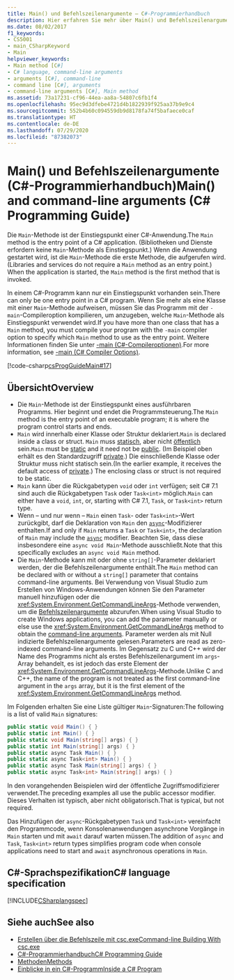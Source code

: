 ```yaml
---
title: Main() und Befehlszeilenargumente – C#-Programmierhandbuch
description: Hier erfahren Sie mehr über Main() und Befehlszeilenargumente. Die Main()-Methode ist der Einstiegspunkt eines ausführbaren Programms.
ms.date: 08/02/2017
f1_keywords:
- CS5001
- main_CSharpKeyword
- Main
helpviewer_keywords:
- Main method [C#]
- C# language, command-line arguments
- arguments [C#], command-line
- command line [C#], arguments
- command-line arguments [C#], Main method
ms.assetid: 73a17231-cf96-44ea-aa8a-54807c6fb1f4
ms.openlocfilehash: 95ec9d3dfebe4721d4b1822939f925aa37b9e9c4
ms.sourcegitcommit: 552b4b60c094559db9d8178fa74f5bafaece0caf
ms.translationtype: HT
ms.contentlocale: de-DE
ms.lasthandoff: 07/29/2020
ms.locfileid: "87382073"
---
```

# <a name="main-and-command-line-arguments-c-programming-guide"></a><span data-ttu-id="ba5ae-104">Main() und Befehlszeilenargumente (C#-Programmierhandbuch)</span><span class="sxs-lookup"><span data-stu-id="ba5ae-104">Main() and command-line arguments (C# Programming Guide)</span></span>

<span data-ttu-id="ba5ae-105">Die `Main`-Methode ist der Einstiegspunkt einer C#-Anwendung.</span><span class="sxs-lookup"><span data-stu-id="ba5ae-105">The `Main` method is the entry point of a C# application.</span></span> <span data-ttu-id="ba5ae-106">(Bibliotheken und Dienste erfordern keine `Main`-Methode als Einstiegspunkt.) Wenn die Anwendung gestartet wird, ist die `Main`-Methode die erste Methode, die aufgerufen wird.</span><span class="sxs-lookup"><span data-stu-id="ba5ae-106">(Libraries and services do not require a `Main` method as an entry point.) When the application is started, the `Main` method is the first method that is invoked.</span></span>

<span data-ttu-id="ba5ae-107">In einem C#-Programm kann nur ein Einstiegspunkt vorhanden sein.</span><span class="sxs-lookup"><span data-stu-id="ba5ae-107">There can only be one entry point in a C# program.</span></span> <span data-ttu-id="ba5ae-108">Wenn Sie mehr als eine Klasse mit einer `Main`-Methode aufweisen, müssen Sie das Programm mit der `-main`-Compileroption kompilieren, um anzugeben, welche `Main`-Methode als Einstiegspunkt verwendet wird.</span><span class="sxs-lookup"><span data-stu-id="ba5ae-108">If you have more than one class that has a `Main` method, you must compile your program with the `-main` compiler option to specify which `Main` method to use as the entry point.</span></span> <span data-ttu-id="ba5ae-109">Weitere Informationen finden Sie unter [-main (C#-Compileroptionen)](../../language-reference/compiler-options/main-compiler-option.md).</span><span class="sxs-lookup"><span data-stu-id="ba5ae-109">For more information, see [-main (C# Compiler Options)](../../language-reference/compiler-options/main-compiler-option.md).</span></span>

[!code-csharp[csProgGuideMain#17](~/samples/snippets/csharp/VS_Snippets_VBCSharp/csProgGuideMain/CS/Class1.cs#17)]

## <a name="overview"></a><span data-ttu-id="ba5ae-110">Übersicht</span><span class="sxs-lookup"><span data-stu-id="ba5ae-110">Overview</span></span>

- <span data-ttu-id="ba5ae-111">Die `Main`-Methode ist der Einstiegspunkt eines ausführbaren Programms. Hier beginnt und endet die Programmsteuerung.</span><span class="sxs-lookup"><span data-stu-id="ba5ae-111">The `Main` method is the entry point of an executable program; it is where the program control starts and ends.</span></span>
- <span data-ttu-id="ba5ae-112">`Main` wird innerhalb einer Klasse oder Struktur deklariert.</span><span class="sxs-lookup"><span data-stu-id="ba5ae-112">`Main` is declared inside a class or struct.</span></span> <span data-ttu-id="ba5ae-113">`Main` muss [statisch](../../language-reference/keywords/static.md), aber nicht [öffentlich](../../language-reference/keywords/public.md) sein.</span><span class="sxs-lookup"><span data-stu-id="ba5ae-113">`Main` must be [static](../../language-reference/keywords/static.md) and it need not be [public](../../language-reference/keywords/public.md).</span></span> <span data-ttu-id="ba5ae-114">(Im Beispiel oben erhält es den Standardzugriff [private](../../language-reference/keywords/private.md).) Die einschließende Klasse oder Struktur muss nicht statisch sein.</span><span class="sxs-lookup"><span data-stu-id="ba5ae-114">(In the earlier example, it receives the default access of [private](../../language-reference/keywords/private.md).) The enclosing class or struct is not required to be static.</span></span>
- <span data-ttu-id="ba5ae-115">`Main` kann über die Rückgabetypen `void` oder `int` verfügen; seit C# 7.1 sind auch die Rückgabetypen `Task` oder `Task<int>` möglich.</span><span class="sxs-lookup"><span data-stu-id="ba5ae-115">`Main` can either have a `void`, `int`, or, starting with C# 7.1, `Task`, or `Task<int>` return type.</span></span>
- <span data-ttu-id="ba5ae-116">Wenn – und nur wenn – `Main` einen `Task`- oder `Task<int>`-Wert zurückgibt, darf die Deklaration von `Main` den [`async`](../../language-reference/keywords/async.md)-Modifizierer enthalten.</span><span class="sxs-lookup"><span data-stu-id="ba5ae-116">If and only if `Main` returns a `Task` or `Task<int>`, the declaration of `Main` may include the [`async`](../../language-reference/keywords/async.md) modifier.</span></span> <span data-ttu-id="ba5ae-117">Beachten Sie, dass diese insbesondere eine `async void Main`-Methode ausschließt.</span><span class="sxs-lookup"><span data-stu-id="ba5ae-117">Note that this specifically excludes an `async void Main` method.</span></span>
- <span data-ttu-id="ba5ae-118">Die `Main`-Methode kann mit oder ohne `string[]`-Parameter deklariert werden, der die Befehlszeilenargumente enthält.</span><span class="sxs-lookup"><span data-stu-id="ba5ae-118">The `Main` method can be declared with or without a `string[]` parameter that contains command-line arguments.</span></span> <span data-ttu-id="ba5ae-119">Bei Verwendung von Visual Studio zum Erstellen von Windows-Anwendungen können Sie den Parameter manuell hinzufügen oder die <xref:System.Environment.GetCommandLineArgs>-Methode verwenden, um die [Befehlszeilenargumente](command-line-arguments.md) abzurufen.</span><span class="sxs-lookup"><span data-stu-id="ba5ae-119">When using Visual Studio to create Windows applications, you can add the parameter manually or else use the <xref:System.Environment.GetCommandLineArgs> method to obtain the [command-line arguments](command-line-arguments.md).</span></span> <span data-ttu-id="ba5ae-120">Parameter werden als mit Null indizierte Befehlszeilenargumente gelesen.</span><span class="sxs-lookup"><span data-stu-id="ba5ae-120">Parameters are read as zero-indexed command-line arguments.</span></span> <span data-ttu-id="ba5ae-121">Im Gegensatz zu C und C++ wird der Name des Programms nicht als erstes Befehlszeilenargument im `args`-Array behandelt, es ist jedoch das erste Element der <xref:System.Environment.GetCommandLineArgs>-Methode.</span><span class="sxs-lookup"><span data-stu-id="ba5ae-121">Unlike C and C++, the name of the program is not treated as the first command-line argument in the `args` array, but it is the first element of the <xref:System.Environment.GetCommandLineArgs> method.</span></span>

<span data-ttu-id="ba5ae-122">Im Folgenden erhalten Sie eine Liste gültiger `Main`-Signaturen:</span><span class="sxs-lookup"><span data-stu-id="ba5ae-122">The following is a list of valid `Main` signatures:</span></span>

```csharp
public static void Main() { }
public static int Main() { }
public static void Main(string[] args) { }
public static int Main(string[] args) { }
public static async Task Main() { }
public static async Task<int> Main() { }
public static async Task Main(string[] args) { }
public static async Task<int> Main(string[] args) { }
```

<span data-ttu-id="ba5ae-123">In den vorangehenden Beispielen wird der öffentliche Zugriffsmodifizierer verwendet.</span><span class="sxs-lookup"><span data-stu-id="ba5ae-123">The preceding examples all use the public accessor modifier.</span></span> <span data-ttu-id="ba5ae-124">Dieses Verhalten ist typisch, aber nicht obligatorisch.</span><span class="sxs-lookup"><span data-stu-id="ba5ae-124">That is typical, but not required.</span></span>

<span data-ttu-id="ba5ae-125">Das Hinzufügen der `async`-Rückgabetypen `Task` und `Task<int>` vereinfacht den Programmcode, wenn Konsolenanwendungen asynchrone Vorgänge in `Main` starten und mit `await` darauf warten müssen.</span><span class="sxs-lookup"><span data-stu-id="ba5ae-125">The addition of `async` and `Task`, `Task<int>` return types simplifies program code when console applications need to start and `await` asynchronous operations in `Main`.</span></span>

## <a name="c-language-specification"></a><span data-ttu-id="ba5ae-126">C#-Sprachspezifikation</span><span class="sxs-lookup"><span data-stu-id="ba5ae-126">C# language specification</span></span>

[!INCLUDE[CSharplangspec](~/includes/csharplangspec-md.md)]

## <a name="see-also"></a><span data-ttu-id="ba5ae-127">Siehe auch</span><span class="sxs-lookup"><span data-stu-id="ba5ae-127">See also</span></span>

- [<span data-ttu-id="ba5ae-128">Erstellen über die Befehlszeile mit csc.exe</span><span class="sxs-lookup"><span data-stu-id="ba5ae-128">Command-line Building With csc.exe</span></span>](../../language-reference/compiler-options/command-line-building-with-csc-exe.md)
- [<span data-ttu-id="ba5ae-129">C#-Programmierhandbuch</span><span class="sxs-lookup"><span data-stu-id="ba5ae-129">C# Programming Guide</span></span>](../index.md)
- [<span data-ttu-id="ba5ae-130">Methoden</span><span class="sxs-lookup"><span data-stu-id="ba5ae-130">Methods</span></span>](../classes-and-structs/methods.md)
- [<span data-ttu-id="ba5ae-131">Einblicke in ein C#-Programm</span><span class="sxs-lookup"><span data-stu-id="ba5ae-131">Inside a C# Program</span></span>](../inside-a-program/index.md)
